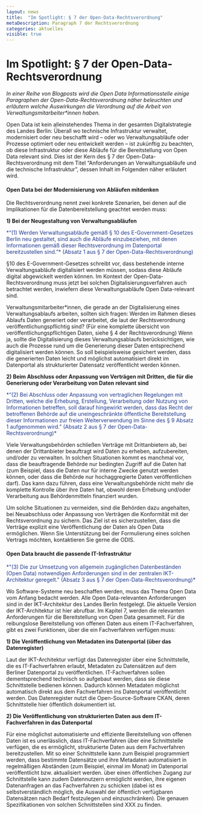 ```yaml
---
layout: news
title:  "Im Spotlight: § 7 der Open-Data-Rechtsverordnung"
metaDescription: Paragraph 7 der Rechtsverordnung
categories: aktuelles
visible: true
---
```


# Im Spotlight: § 7 der Open-Data-Rechtsverordnung

*In einer Reihe von Blogposts wird die Open Data Informationsstelle einige Paragraphen der Open-Data-Rechtsverordnung näher beleuchten und erläutern welche Auswirkungen die Verordnung  auf die Arbeit von Verwaltungsmitarbeiter\*innen haben.*  

Open Data ist kein alleinstehendes Thema in der gesamten Digitalstrategie des Landes Berlin: Überall wo technische Infrastruktur verwaltet, modernisiert oder neu beschafft wird – oder wo Verwaltungsabläufe oder Prozesse optimiert oder neu entwickelt werden – ist zukünftig zu beachten, ob diese Infrastruktur oder diese Abläufe für die Bereitstellung von Open Data relevant sind. Dies ist der Kern des § 7 der Open-Data-Rechtsverordnung mit dem Titel “Anforderungen an Verwaltungsabläufe und die technische Infrastruktur”, dessen Inhalt im Folgenden näher erläutert wird.

#### Open Data bei der Modernisierung von Abläufen mitdenken

Die Rechtsverordnung nennt zwei konkrete Szenarien, bei denen auf die Implikationen für die Datenbereitstellung geachtet werden muss:

**1) Bei der Neugestaltung von Verwaltungsabläufen**

<span style="color:#213A8F">
*“(1) Werden Verwaltungsabläufe gemäß § 10 des E-Government-Gesetzes Berlin neu gestaltet, sind auch die Abläufe einzubeziehen, mit denen Informationen gemäß dieser Rechtsverordnung im Datenportal bereitzustellen sind.”* (Absatz 1 aus § 7 der Open-Data-Rechtsverordnung) </span>

§10 des E-Government-Gesetzes schreibt vor, dass bestehende interne Verwaltungsabläufe digitalisiert werden müssen, sodass diese Abläufe digital abgewickelt werden können. Im Kontext der Open-Data-Rechtsverordnung muss jetzt bei solchen Digitalisierungsverfahren auch betrachtet werden, inwiefern diese Verwaltungsabläufe Open Data-relevant sind. 

Verwaltungsmitarbeiter\*innen, die gerade an der Digitalisierung eines Verwaltungsablaufs arbeiten, sollten sich fragen: Werden im Rahmen dieses Ablaufs Daten generiert oder verarbeitet, die laut der Rechtsverordnung veröffentlichungspflichtig sind? (Für eine komplette übersicht von veröffentlichungspflichtigen Daten, siehe § 4 der Rechtsverordnung) Wenn ja, sollte die Digitalisierung dieses Verwaltungsablaufs berücksichtigen, wie auch die Prozesse rund um die Generierung dieser Daten entsprechend digitalisiert werden können. So soll beispielsweise gesichert werden, dass die generierten Daten leicht und möglichst automatisiert direkt im Datenportal als strukturierter Datensatz veröffentlicht werden können.

**2) Beim Abschluss oder Anpassung von Verträgen mit Dritten, die für die Generierung oder Verarbeitung von Daten relevant sind**

<span style="color:#213A8F">
*“(2) Bei Abschluss oder Anpassung von vertraglichen Regelungen mit Dritten, welche die Erhebung, Erstellung, Verarbeitung oder Nutzung von Informationen betreffen, soll darauf hingewirkt werden, dass das Recht der betroffenen Behörde auf die uneingeschränkte öffentliche Bereitstellung dieser Informationen zur freien Weiterverwendung im Sinne des § 9 Absatz 1 aufgenommen wird.” (Absatz 2 aus § 7 der Open-Data-Rechtsverordnung)*</span>

Viele Verwaltungsbehörden schließen Verträge mit Drittanbietern ab, bei denen der Drittanbieter beauftragt wird Daten zu erheben, aufzubereiten, und/oder zu verwalten. In solchen Situationen kommt es manchmal vor, dass die beauftragende Behörde nur bedingten Zugriff auf die Daten hat (zum Beispiel, dass die Daten nur für interne Zwecke genutzt werden können, oder dass die Behörde nur hochaggregierte Daten veröffentlichen darf). Das kann dazu führen, dass eine Verwaltungsbehörde nicht mehr die komplette Kontrolle über ihre Daten hat, obwohl deren Erhebung und/oder Verarbeitung aus Behördenmitteln finanziert wurden. 

Um solche Situationen zu vermeiden, sind die Behörden dazu angehalten, bei Neuabschluss oder Anpassung von Verträgen die Konformität mit der Rechtsverordnung zu sichern. Das Ziel ist es sicherzustellen, dass die Verträge explizit eine Veröffentlichung der Daten als Open Data ermöglichen. Wenn Sie Unterstützung bei der Formulierung eines solchen Vertrags möchten, kontaktieren Sie gerne die ODIS. 

#### Open Data braucht die passende IT-Infrastruktur

<span style="color:#213A8F">
*"(3) Die zur Umsetzung von allgemein zugänglichen Datenbeständen (Open Data) notwendigen Anforderungen sind in der zentralen IKT-Architektur geregelt." (Absatz 3 aus § 7 der Open-Data-Rechtsverordnung)*</span>

Wo Software-Systeme neu beschaffen werden, muss das Thema Open Data vom Anfang bedacht werden. Alle Open Data-relevanten Anforderungen sind in der IKT-Architektur des Landes Berlin festgelegt. Die aktuelle Version der IKT-Architektur ist hier abrufbar. Im Kapitel 7, werden die relevanten Anforderungen für die Bereitstellung von Open Data gesammelt. Für die reibungslose Bereitstellung von offenen Daten aus einem IT-Fachverfahren, gibt es zwei Funktionen, über die ein Fachverfahren verfügen muss:

**1) Die Veröffentlichung von Metadaten ins Datenportal (über das Datenregister)**

Laut der IKT-Architektur verfügt das Datenregister über eine Schnittstelle, die es IT-Fachverfahren erlaubt, Metadaten zu Datensätzen auf dem Berliner Datenportal zu veröffentlichen. IT-Fachverfahren sollen dementsprechend technisch so aufgebaut werden, dass sie diese Schnittstelle bedienen können. Dadurch können Metadaten möglichst automatisch direkt aus dem Fachverfahren ins Datenportal veröffentlicht werden. Das Datenregister nutzt die Open-Source-Software CKAN, deren Schnittstelle hier öffentlich dokumentiert ist. 

**2) Die Veröffentlichung von strukturierten Daten aus dem IT-Fachverfahren in das Datenportal**

Für eine möglichst automatisierte und effiziente Bereitstellung von offenen Daten ist es unerlässlich, dass IT-Fachverfahren über eine Schnittstelle verfügen, die es ermöglicht, strukturierte Daten aus dem Fachverfahren bereitzustellen. Mit so einer Schnittstelle kann zum Beispiel programmiert werden, dass bestimmte Datensätze und ihre Metadaten automatisiert in regelmäßigen Abständen (zum Beispiel, einmal im Monat) im Datenportal veröffentlicht bzw. aktualisiert werden. über einen öffentlichen Zugang zur Schnittstelle kann zudem Datennutzern ermöglicht werden, ihre eigenen Datenanfragen an das Fachverfahren zu schicken (dabei ist es selbstverständlich möglich, die Auswahl der öffentlich verfügbaren Datensätzen nach Bedarf festzulegen und einzuschränken). Die genauen Spezifikationen von solchen Schnittstellen sind XXX zu finden.
